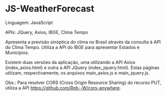 # JS-WeatherForecast

Linguagem: JavaScript

APIs: JQuery, Axios, IBGE, Clima Tempo

Apresenta a previsão sinóptica do clima no Brasil através da consulta à API do Clima Tempo.
Utiliza a API do IBGE para apresentar Estados e Municípios.

Existem duas versões da aplicação, uma utilizando a API Axios (index_axios.html) e outra a API JQuery (index_jquery.html). Estas páginas utilizam, respectivamente, os arquivos main_axios.js e main_jquery.js.

Obs.: Para resolver CORS (Cross Origin Resource Sharing) do recurso PUT, utiliza a API https://github.com/Rob--W/cors-anywhere.